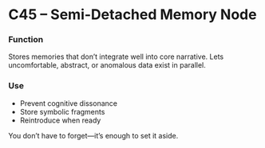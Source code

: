 # C45 – Semi-Detached Memory Node

### Function

Stores memories that don’t integrate well into core narrative. Lets uncomfortable, abstract, or anomalous data exist in parallel.

### Use

- Prevent cognitive dissonance  
- Store symbolic fragments  
- Reintroduce when ready

You don’t have to forget—it’s enough to set it aside.
